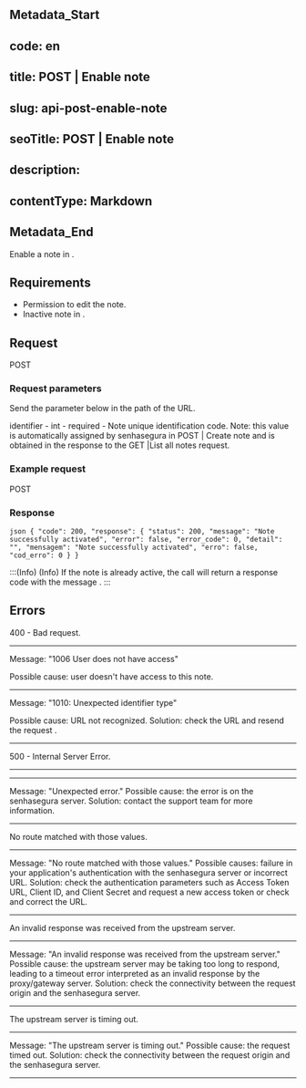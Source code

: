 ## Metadata_Start 
## code: en
## title: POST | Enable note 
## slug: api-post-enable-note 
## seoTitle: POST | Enable note 
## description:  
## contentType: Markdown 
## Metadata_End
Enable a note in .

## Requirements
* Permission to edit the note.
* Inactive note in .

## Request

  POST 

### Request parameters

Send the parameter below in the path of the URL.

identifier - int - required - Note unique identification code.
Note: this value is automatically assigned by senhasegura in POST | Create note and is obtained in the response to the GET |List all notes request.

 ### Example request

 POST 

### Response



 
`json
{
    "code": 200,
    "response": {
        "status": 200,
        "message": "Note successfully activated",
        "error": false,
        "error_code": 0,
        "detail": "",
        "mensagem": "Note successfully activated",
        "erro": false,
        "cod_erro": 0
    }
}
`


:::(Info) (Info)
If the note is already active, the call will return a  response code with the message .
:::



 ## Errors
 

400 - Bad request.

***
    
Message: "1006 User does not have access"

Possible cause: user doesn't have access to this note.
    
 ***    
Message: "1010: Unexpected identifier type"

Possible cause: URL not recognized.
 Solution: check the URL and resend the request .
          
    
 ***


500 - Internal Server Error.

***
    
***
Message: "Unexpected error."
Possible cause: the error is on the senhasegura server.
Solution: contact the support team for more information.

***



No route matched with those values.

***
Message: "No route matched with those values."
Possible causes: failure in your application's authentication with the senhasegura server or incorrect URL.
Solution: check the authentication parameters such as Access Token URL, Client ID, and Client Secret and request a new access token or check and correct the URL.

***



An invalid response was received from the upstream server.

***
Message: "An invalid response was received from the upstream server."
Possible cause: the upstream server may be taking too long to respond, leading to a timeout error interpreted as an invalid response by the proxy/gateway server.
Solution: check the connectivity between the request origin and the senhasegura server.

***



The upstream server is timing out.

***
Message: "The upstream server is timing out."
Possible cause: the request timed out.
Solution: check the connectivity between the request origin and the senhasegura server.

***

     
     